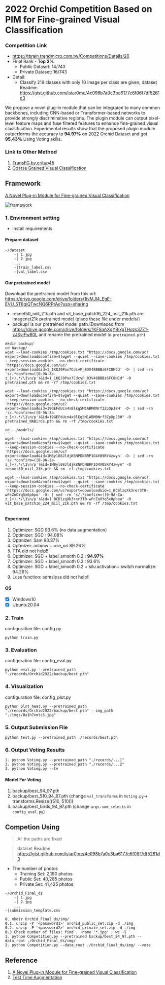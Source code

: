 # 2022 Orchid Competition Based on PIM for Fine-grained Visual Classification
### Competition Link
* https://tbrain.trendmicro.com.tw/Competitions/Details/20
* Final Rank - **Top 2%**
    * Public Dataset: 14/743 
    * Private Dataset:  16/743
 * Detail:
   * Classify 219 classes with only 10 image per class are given, dataset Readme: https://gist.github.com/istar0me/4e098b7a0c3ba6177e6f06f7df5261d3

We propose a novel plug-in module that can be integrated to many common
backbones, including CNN-based or Transformer-based networks to provide strongly discriminative regions. The plugin module can output pixel-level feature maps and fuse filtered features to enhance fine-grained visual classification. Experimental results show that the proposed plugin module outperforms the accuracy to **94.97%** on 2022 Orchid Dataset and got **95.43%** Using Voting skills.

### Link to Other Method
1. [TransFG by eritup45](https://github.com/eritup45/2022_Orchid_V2)
2. [Coarse Grained Visual Classification](https://github.com/angelowen/2022_Orchid)

## Framework
[A Novel Plug-in Module for Fine-grained Visual Classification](https://github.com/chou141253/FGVC-PIM)

![framework](./imgs/0001.png)

### 1. Environment setting 
* install requirements

#### Prepare dataset
```
-/dataset
    -| 1.jpg
    -| 2.jpg
    ...
    -|train_label.csv
    -|val_label.csv
```
#### Our pretrained model

Download the pretrained model from this url: https://drive.google.com/drive/folders/1ivMJl4_EgE-EVU_5T8giQTwcNQ6RPtAo?usp=sharing    

* resnet50_miil_21k.pth and vit_base_patch16_224_miil_21k.pth are imagenet21k pretrained model (place these file under models/)
* backup/ is our pretrained model path.(Downlaoad from https://drive.google.com/drive/folders/1KFSaAXgYBIxgTHozs37Z1-zJSyiFw80L and rename the pretrained model to `pretrained.pth`)

```
mkdir backup/
cd backup/
wget --load-cookies /tmp/cookies.txt "https://docs.google.com/uc?export=download&confirm=$(wget --quiet --save-cookies /tmp/cookies.txt --keep-session-cookies --no-check-certificate 'https://docs.google.com/uc?export=download&id=1_1KQJ0Pox7CdcvP_83V48BBBz6FC8HCd' -O- | sed -rn 's/.*confirm=([0-9A-Za-z_]+).*/\1\n/p')&id=1_1KQJ0Pox7CdcvP_83V48BBBz6FC8HCd" -O pretrained.pth && rm -rf /tmp/cookies.txt

wget --load-cookies /tmp/cookies.txt "https://docs.google.com/uc?export=download&confirm=$(wget --quiet --save-cookies /tmp/cookies.txt --keep-session-cookies --no-check-certificate 'https://docs.google.com/uc?export=download&id=19GEFdUcn4x8lEg5M1ABM0Nrf3ZpDpJ8H' -O- | sed -rn 's/.*confirm=([0-9A-Za-z_]+).*/\1\n/p')&id=19GEFdUcn4x8lEg5M1ABM0Nrf3ZpDpJ8H" -O pretrained_NABirds.pth && rm -rf /tmp/cookies.txt

cd ../models/

wget --load-cookies /tmp/cookies.txt "https://docs.google.com/uc?export=download&confirm=$(wget --quiet --save-cookies /tmp/cookies.txt --keep-session-cookies --no-check-certificate 'https://docs.google.com/uc?export=download&id=1M8yl08JldjKBNPDNBRP1O4V05RY4zwyn' -O- | sed -rn 's/.*confirm=([0-9A-Za-z_]+).*/\1\n/p')&id=1M8yl08JldjKBNPDNBRP1O4V05RY4zwyn" -O resnet50_miil_21k.pth && rm -rf /tmp/cookies.txt

wget --load-cookies /tmp/cookies.txt "https://docs.google.com/uc?export=download&confirm=$(wget --quiet --save-cookies /tmp/cookies.txt --keep-session-cookies --no-check-certificate 'https://docs.google.com/uc?export=download&id=1_BCBlzqXk3rer3T0-wPcZoOYq5x0pbpu' -O- | sed -rn 's/.*confirm=([0-9A-Za-z_]+).*/\1\n/p')&id=1_BCBlzqXk3rer3T0-wPcZoOYq5x0pbpu" -O vit_base_patch16_224_miil_21k.pth && rm -rf /tmp/cookies.txt


```
#### Experiment
1. Optimizer: SGD 93.6% (no data augmentation)
2. Optimizer: SGD : 94.08%
3. Optmizer: Sam 93.37%
4. Optmizer: adamw + use_ori 89.26%
5. TTA did not help!!
6. Optimizer: SGD + label_smooth 0.2 :  **94.97%**
7. Optimizer: SGD + label_smooth 0.3 : 93.6%
8. Optimizer: SGD + label_smooth 0.2 + silu activation+ switch normalize: 94.29%
9. Loss function: admsloss did not help!!

#### OS
- [x] Windows10
- [x] Ubuntu20.04

### 2. Train
configuration file:  config.py  
```
python train.py 
```

### 3. Evaluation
configuration file:  config_eval.py  
```
python eval.py --pretrained_path "./records/Orchid2022/backup/best.pth"
```

### 4. Visualization
configuration file:  config_plot.py  
```
python plot_heat.py --pretrained_path "./records/Orchid2022/backup/best.pth" --img_path "./imgs/0a1h7votc5.jpg"
```
### 5. Output Submission File
```
python test.py --pretrained_path ./records/best.pth
```
### 6. Output Voting Results
```
1. python Voting.py --pretrained_path "./records/...1"
2. python Voting.py --pretrained_path "./records/...2"
3. python Voting.py --tv
```
#### Model For Voting
1. backup/best_94_97.pth 
2. backup/best_510_94_97.pth (change `val_transforms` in `Voting.py`-> transforms.Resize((510, 510)))
3. backup/best_birds_94_97.pth (change `args.num_selects` in `config_eval.py`)

## Competion Using
> All the paths are fixed

> dataset Readme: https://gist.github.com/istar0me/4e098b7a0c3ba6177e6f06f7df5261d3
* The number of photos
    * Training Set: 2,190 photos
    * Public Set: 40,285 photos
    * Private Set: 41,425 photos
```
-/Orchid_Final_ds
    -| 1.jpg
    -| 2.jpg
    ...
-|submission_template.csv

0. mkdir Orchid_Final_ds/img/
0.1. unzip -P '<password1>' orchid_public_set.zip -d ./img
0.2. unzip -P '<password2>' orchid_private_set.zip -d ./img
0.3 Check number of files: find . -name '*.jpg' | wc -l
1. python Competition.py --pretrained backup/best_94_97.pth --data_root ./Orchid_Final_ds/img/
2. python Competition.py --data_root ./Orchid_Final_ds/img/ --vote
```
## Reference
1. [A Novel Plug-in Module for Fine-grained Visual Classification](https://github.com/chou141253/FGVC-PIM)
2. [Test Time Augmentation](https://github.com/qubvel/ttach)


